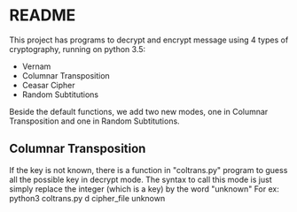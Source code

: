 # README #

This project has programs to decrypt and encrypt message using 4 types of cryptography, running on python 3.5:
* Vernam
* Columnar Transposition
* Ceasar Cipher
* Random Subtitutions

Beside the default functions, we add two new modes, one in Columnar Transposition and one in Random Subtitutions.

## Columnar Transposition ##
If the key is not known, there is a function in "coltrans.py" program to guess all the possible key in decrypt mode. The syntax to call this mode is just simply replace the integer (which is a key) by the word "unknown"
For ex: python3 coltrans.py d cipher_file unknown